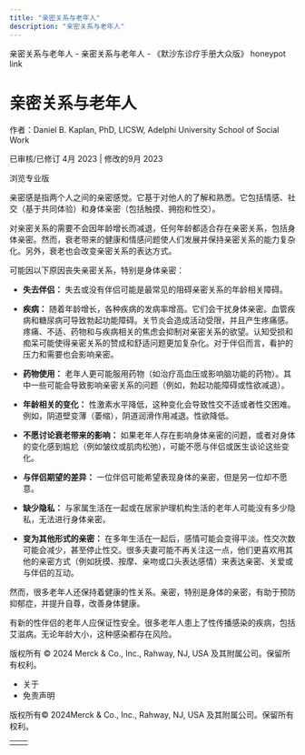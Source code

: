 ```yaml
---
title: "亲密关系与老年人"
description: "亲密关系与老年人"
---
```


﻿亲密关系与老年人 \- 亲密关系与老年人 \- 《默沙东诊疗手册大众版》 honeypot link

# 亲密关系与老年人

作者：Daniel B. Kaplan, PhD, LICSW, Adelphi University School of Social Work

已审核/已修订 4月 2023 \| 修改的9月 2023

浏览专业版

亲密感是指两个人之间的亲密感觉。它基于对他人的了解和熟悉。它包括情感、社交（基于共同体验）和身体亲密（包括触摸、拥抱和性交）。

对亲密关系的需要不会因年龄增长而减退，任何年龄都适合存在亲密关系，包括身体亲密。然而，衰老带来的健康和情感问题使人们发展并保持亲密关系的能力复杂化。另外，衰老也会改变亲密关系的表达方式。

可能因以下原因丧失亲密关系，特别是身体亲密：

- **失去伴侣：** 失去或没有伴侣可能是最常见的阻碍亲密关系的年龄相关障碍。

- **疾病：** 随着年龄增长，各种疾病的发病率增高。它们会干扰身体亲密。血管疾病和糖尿病可导致勃起功能障碍。关节炎会造成活动受限，并且产生疼痛感。疼痛、不适、药物和与疾病相关的焦虑会抑制对亲密关系的欲望。认知受损和痴呆可能使得亲密关系的赞成和舒适问题更加复杂化。对于伴侣而言，看护的压力和需要也会影响亲密。

- **药物使用：** 老年人更可能服用药物（如治疗高血压或影响脑功能的药物）。其中一些可能会导致影响亲密关系的问题（例如，勃起功能障碍或性欲减退）。

- **年龄相关的变化：** 性激素水平降低，这种变化会导致性交不适或者性交困难。例如，阴道壁变薄（萎缩），阴道润滑作用减退。性欲降低。

- **不愿讨论衰老带来的影响：** 如果老年人存在影响身体亲密的问题，或者对身体的变化感到尴尬（例如皱纹或肌肉松弛），可能不愿与伴侣或医生谈论这些变化。

- **与伴侣期望的差异：** 一位伴侣可能希望表现身体的亲密，但是另一位却不愿意。

- **缺少隐私：** 与家属生活在一起或在居家护理机构生活的老年人可能没有多少隐私，无法进行身体亲密。

- **变为其他形式的亲密：** 在多年生活在一起后，感情可能会变得平淡。性交次数可能会减少，甚至停止性交。很多夫妻可能不再关注这一点，他们更喜欢用其他的亲密方式（例如抚摸、按摩、亲吻或口头表达感情）来表达亲密、关爱或与伴侣的互动。


然而，很多老年人还保持着健康的性关系。亲密，特别是身体的亲密，有助于预防抑郁症，并提升自尊，改善身体健康。

有新的性伴侣的老年人应保证性安全。很多老年人患上了性传播感染的疾病，包括艾滋病。无论年龄大小，这种感染都存在风险。



版权所有 © 2024
Merck & Co., Inc., Rahway, NJ, USA 及其附属公司。保留所有权利。

- 关于
- 免责声明

版权所有© 2024Merck & Co., Inc., Rahway, NJ, USA 及其附属公司。保留所有权利。

|     |     |
| --- | --- |
|  |  |